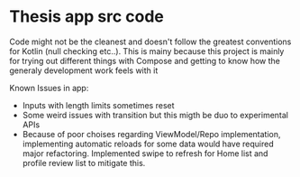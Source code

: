 # Thesis app src code

Code might not be the cleanest and doesn't follow the greatest conventions for Kotlin (null checking etc..). This is mainy because this project is mainly for trying out different things with Compose and getting to know how the generaly development work feels with it


Known Issues in app:
- Inputs with length limits sometimes reset 
- Some weird issues with transition but this migth be duo to experimental APIs
- Because of poor choises regarding ViewModel/Repo implementation, implementing automatic reloads for some data would have required major refactoring. Implemented swipe to refresh for Home list and profile review list to mitigate this.
